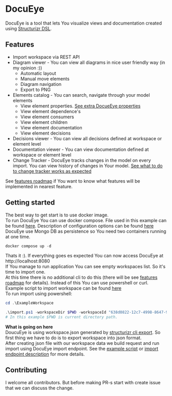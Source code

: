 # DocuEye
DocuEye is a tool that lets You visualize views and documentation created using [Structurizr DSL](https://structurizr.com/). 

## Features
- Import workspace via REST API
- Diagram viewer - You can view all diagrams in nice user friendly way (in my opinion :))
    - Automatic layout
    - Manual move elements
    - Diagram navigation
    - Export to PNG
- Elements catalog - You can search, navigate through your model elements 
    - View element properties. [See extra DocueEye properties](Documentation/docs/0004-element-extra-properties.md)
    - View element dependence's
    - View element consumers
    - View element children
    - View element documentation
    - View element decisions
- Decisions viewer - You can view all decisions defined at workspace or element level
- Documentation viewer - You can view documentation defined at workspace or element level
- Change Tracker - DocuEye tracks changes in the model on every import. You can view history of changes in Your model. [See what to do to change tracker works as expected](Documentation/docs/0002-change-tracker.md)  

See [features roadmap](Documentation/docs/0003-features-roadmap.md) if You want to know what features will be implemented in nearest feature.

## Getting started

The best way to get start is to use docker image.  
To run DocuEye You can use docker compose. File used in this example can be found [here](docker-compose.yml). Description of configuration options can be found [here](Documentation/docs/0005-configuration.md)  
DocuEye use Mongo DB as persistence so You need two containers running at one time.  

```Powershell
docker compose up -d
```
Thats it :). If everything goes es expected You can now access DocuEye at http://localhost:8080  
If You manage to run application You can see empty workspaces list. So it's time to import one.  
At this time there is no additional cli to do this (there will be see [features roadmap](Documentation/docs/0003-features-roadmap.md) for details). Instead of this You can use powershell or curl. Example script to import workspace can be found [here](ExampleWorkspace/import.ps1)  
To run import using powershell:  
```Powershell
cd .\ExampleWorkspace

.\import.ps1 -workspaceDir $PWD -workspaceId "638d0822-12c7-4998-8647-9c7af7ad2989" -adminToken "docueyedmintoken" -docueyeAddress "http://localhost:8080"
# In this example $PWD is current directory path. 
```  
**What is going on here**  
DoucuEye is using workspace.json generated by [structurizr cli export](https://docs.structurizr.com/cli/export).  So first thing we have to do is to export workspace into json format.  
After creating json file with our workspace data we build request and run import using DocuEye import endpoint. See the [example script](ExampleWorkspace/import.ps1) or [import endpoint description](Documentation/docs/0001-import-endpoint.md) for more details.

## Contributing
I welcome all contributors. But before making PR-s start with create issue that we can discuss the change.





